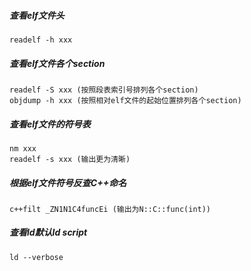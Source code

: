 ##### 查看elf文件头
```console
readelf -h xxx
```

##### 查看elf文件各个section
```console
readelf -S xxx (按照段表索引号排列各个section)
objdump -h xxx (按照相对elf文件的起始位置排列各个section)
```

##### 查看elf文件的符号表
```console
nm xxx
readelf -s xxx (输出更为清晰)
```

##### 根据elf文件符号反查C++命名
```console
c++filt _ZN1N1C4funcEi (输出为N::C::func(int)) 
```

##### 查看ld默认ld script
```console
ld --verbose
```

